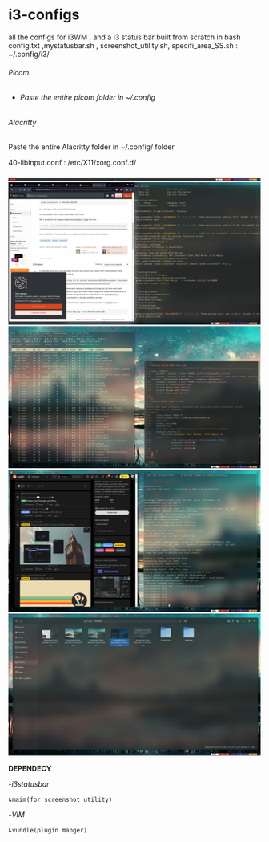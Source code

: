 # i3-configs

all the configs for i3WM , and a i3 status bar built from scratch in bash
config.txt ,mystatusbar.sh , screenshot_utility.sh, specifi_area_SS.sh : ~/.config/i3/

###### Picom

- ###### Paste the entire picom folder in ~/.config

###### Alacritty

 Paste the entire Alacritty folder in ~/.config/ folder



40-libinput.conf : /etc/X11/xorg.conf.d/ 

![Alt text](https://raw.githubusercontent.com/the-WINTERSOLDIER/i3-configs/main/screenshot/2021-02-02-17%3A30%3A59.png "Status bar built from scratch in bash")
![Alt text](https://raw.githubusercontent.com/the-WINTERSOLDIER/i3-configs/main/screenshot/Screenshot%20from%202022-08-14%2014-12-11.png "screenshot1")
![Alt text](https://raw.githubusercontent.com/the-WINTERSOLDIER/i3-configs/main/screenshot/Screenshot%20from%202022-08-14%2014-14-52.png "screenshot2")
![Alt text](https://raw.githubusercontent.com/the-WINTERSOLDIER/i3-configs/main/screenshot/Screenshot%20from%202022-08-14%2014-20-51.png "screenshot3")
![Alt text](https://raw.githubusercontent.com/the-WINTERSOLDIER/i3-configs/main/screenshot/Screenshot%20from%202022-08-14%2014-30-10.png "screenshot4")

**DEPENDECY**

-*i3statusbar*

    ↳maim(for screenshot utility)

-*VIM*

    ↳vundle(plugin manger)


